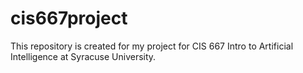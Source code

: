 # cis667project
This repository is created for my project for CIS 667 Intro to Artificial Intelligence at Syracuse University.
